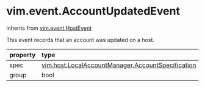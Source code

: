 vim.event.AccountUpdatedEvent
=============================
inherits from [vim.event.HostEvent](docs/vim.event.HostEvent.md)


This event records that an account was updated on a host.

| property | type | optional | priv | desc |
|:---------|:-----|:---------|:-----|:-----|
| spec | [vim.host.LocalAccountManager.AccountSpecification](vim.host.LocalAccountManager.AccountSpecification.md "vim.host.LocalAccountManager.AccountSpecification") | None | None |  |
| group | bool | None | None |  |


